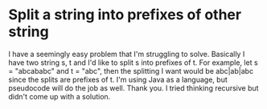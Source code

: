 
# Split a string into prefixes of other string

I have a seemingly easy problem that I'm struggling to solve.
Basically I have two string s, t and I'd like to split s into prefixes of t.
For example, let s = "abcababc" and t = "abc", then the splitting I want would be abc|ab|abc since the splits are prefixes of t.
I'm using Java as a language, but pseudocode will do the job as well.
Thank you.
I tried thinking recursive but didn't come up with a solution.

        